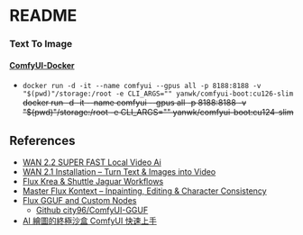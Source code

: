 # README 

### Text To Image
#### [ComfyUI-Docker](https://github.com/YanWenKun/ComfyUI-Docker)
- `docker run -d -it --name comfyui --gpus all -p 8188:8188 -v "$(pwd)"/storage:/root -e CLI_ARGS="" yanwk/comfyui-boot:cu126-slim`
~~docker run -d -it --name comfyui --gpus all -p 8188:8188 -v "$(pwd)"/storage:/root -e CLI_ARGS="" yanwk/comfyui-boot:cu124-slim~~


## References
* [WAN 2.2 SUPER FAST Local Video Ai](https://www.youtube.com/watch?v=geSIepK8ekQ)
* [WAN 2.1 Installation – Turn Text & Images into Video](https://www.youtube.com/watch?v=v2Eu72JVDsQ&t=14s)
* [Flux Krea & Shuttle Jaguar Workflows](https://www.youtube.com/watch?v=Iuq1ne_Cnd4)
* [Master Flux Kontext – Inpainting, Editing & Character Consistency](https://www.youtube.com/watch?v=9-onDeEWWvU)
* [Flux GGUF and Custom Nodes](https://www.youtube.com/watch?v=Ym0oJpRbj4U)
  * [Github city96/ComfyUI-GGUF](https://github.com/city96/ComfyUI-GGUF)
* [AI 繪圖的終極沙盒 ComfyUI 快速上手](https://www.youtube.com/watch?v=bbuspQWHt9w)
